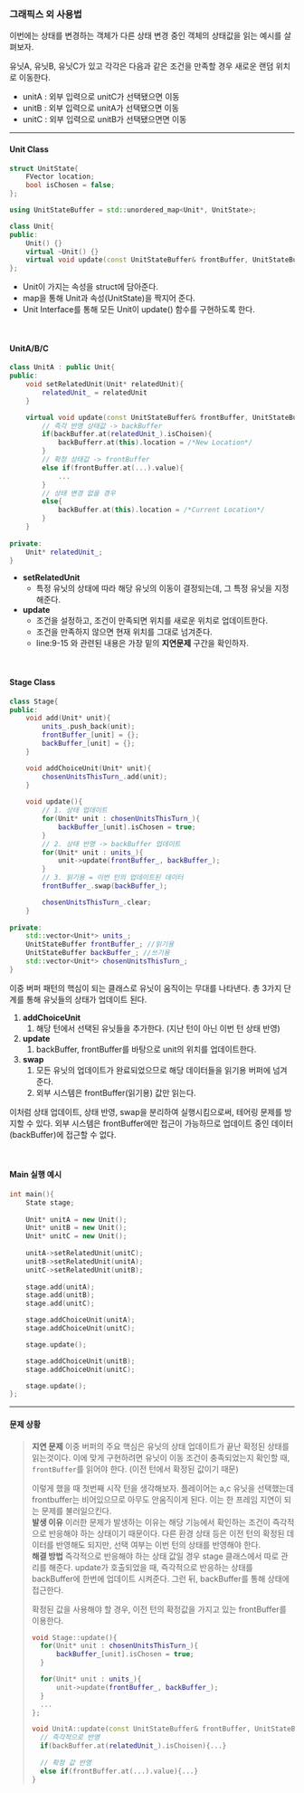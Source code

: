 ### 그래픽스 외 사용법
이번에는 상태를 변경하는 객체가 다른 상태 변경 중인 객체의 상태값을 읽는 예시를 살펴보자. 

유닛A, 유닛B, 유닛C가 있고 각각은 다음과 같은 조건을 만족할 경우 새로운 랜덤 위치로 이동한다.
- unitA : 외부 입력으로 unitC가 선택됐으면 이동
- unitB : 외부 입력으로 unitA가 선택됐으면 이동
- unitC : 외부 입력으로 unitB가 선택됐으면면 이동

---

#### Unit Class
```cpp title:Unit
struct UnitState{
	FVector location;
	bool isChosen = false;
};

using UnitStateBuffer = std::unordered_map<Unit*, UnitState>;

class Unit{ 
public:
	Unit() {}
	virtual ~Unit() {}
	virtual void update(const UnitStateBuffer& frontBuffer, UnitStateBuffer& backBuffer) = 0;
};
```
- Unit이 가지는 속성을 struct에 담아준다.
- map을 통해 Unit과 속성(UnitState)을 짝지어 준다.
- Unit Interface를 통해 모든 Unit이 update() 함수를 구현하도록 한다.

<br>

#### UnitA/B/C
```cpp title:UnitA hl:9,13
class UnitA : public Unit{
public:      
	void setRelatedUnit(Unit* relatedUnit){
		relatedUnit_ = relatedUnit
	}

	virtual void update(const UnitStateBuffer& frontBuffer, UnitStateBuffer& backBuffer){
		// 즉각 반영 상태값 -> backBuffer
		if(backBuffer.at(relatedUnit_).isChoisen){
			backBufferr.at(this).location = /*New Location*/
		} 
		// 확정 상태값 -> frontBuffer
		else if(frontBuffer.at(...).value){
			...
		}
		// 상태 변경 없을 경우
		else{
			backBuffer.at(this).location = /*Current Location*/
		}
	}
	
private:
	Unit* relatedUnit_;
}
```
- **setRelatedUnit**
	- 특정 유닛의 상태에 따라 해당 유닛의 이동이 결정되는데, 그 특정 유닛을 지정해준다.
- **update**
	- 조건을 설정하고, 조건이 만족되면 위치를 새로운 위치로 업데이트한다.
	- 조건을 만족하지 않으면 현재 위치를 그대로 넘겨준다.
	- line:9-15 와 관련된 내용은 가장 밑의 **지연문제** 구간을 확인하자.

<br>

#### Stage Class
```cpp title:Stage
class Stage{ 
public: 
	void add(Unit* unit){
		units_.push_back(unit);
		frontBuffer_[unit] = {};
		backBuffer_[unit] = {};
	}

	void addChoiceUnit(Unit* unit){
		chosenUnitsThisTurn_.add(unit);
	}
	
	void update(){
		// 1. 상태 업데이트
		for(Unit* unit : chosenUnitsThisTurn_){
			backBuffer_[unit].isChosen = true;
		}
		// 2. 상태 반영 -> backBuffer 업데이트
		for(Unit* unit : units_){
			unit->update(frontBuffer_, backBuffer_);
		}
		// 3. 읽기용 = 이번 턴의 업데이트된 데이터
		frontBuffer_.swap(backBuffer_);

		chosenUnitsThisTurn_.clear;
	}
	
private:
	std::vector<Unit*> units_;
	UnitStateBuffer frontBuffer_; //읽기용
	UnitStateBuffer backBuffer_; //쓰기용
	std::vector<Unit*> chosenUnitsThisTurn_;
}
```
이중 버퍼 패턴의 핵심이 되는 클래스로 유닛이 움직이는 무대를 나타낸다.
총 3가지 단계를 통해 유닛들의 상태가 업데이트 된다.

1. **addChoiceUnit**
	1. 해당 턴에서 선택된 유닛들을 추가한다. (지난 턴이 아닌 이번 턴 상태 반영)
2. **update**
	1. backBuffer, frontBuffer를 바탕으로 unit의 위치를 업데이트한다.
3. **swap**
	1. 모든 유닛의 업데이트가 완료되었으므로 해당 데이터들을 읽기용 버퍼에 넘겨준다. 
	2. 외부 시스템은 frontBuffer(읽기용) 값만 읽는다.

이처럼 상태 업데이트, 상태 반영, swap을 분리하여 실행시킴으로써, 테어링 문제를 방지할 수 있다.
외부 시스템은 frontBuffer에만 접근이 가능하므로 업데이트 중인 데이터(backBuffer)에 접근할 수 없다. 

<br>

#### Main 실행 예시
```cpp
int main(){
	State stage;
	
	Unit* unitA = new Unit();
	Unit* unitB = new Unit();
	Unit* unitC = new Unit();
	
	unitA->setRelatedUnit(unitC);
	unitB->setRelatedUnit(unitA);
	unitC->setRelatedUnit(unitB);
	
	stage.add(unitA);
	stage.add(unitB);
	stage.add(unitC);

	stage.addChoiceUnit(unitA);
	stage.addChoiceUnit(unitC);

	stage.update();

	stage.addChoiceUnit(unitB);
	stage.addChoiceUnit(unitC);

	stage.update();
};
```

---

#### 문제 상황
>**지연 문제**
> 이중 버퍼의 주요 핵심은 유닛의 상태 업데이트가 끝난 확정된 상태를 읽는것이다.
> 이에 맞게 구현하려면 유닛이 이동 조건이 충족되었는지 확인할 때, `frontBuffer`를 읽어야 한다. (이전 턴에서 확정된 값이기 때문)
> 
> 이렇게 했을 때 첫번째 시작 턴을 생각해보자. 
> 플레이어는 a,c 유닛을 선택했는데 frontbuffer는 비어있으므로 아무도 안움직이게 된다.
> 이는 한 프레임 지연이 되는 문제를 불러일으킨다.
> <br>
>**발생 이유**
> 이러한 문제가 발생하는 이유는 해당 기능에서 확인하는 조건이  즉각적으로 반응해야 하는 상태이기 때문이다. 
> 다른 환경 상태 등은 이전 턴의 확정된 데이터를 반영해도 되지만, 선택 여부는 이번 턴의 상태를 반영해야 한다.
> <br>
> **해결 방법**
> 즉각적으로 반응해야 하는 상태 값일 경우 stage 클래스에서 따로 관리를 해준다.
> update가 호출되었을 때, 즉각적으로 반응하는 상태를 backBuffer에 한번에 업데이트 시켜준다. 그런 뒤, backBuffer를 통해 상태에 접근한다.
>
> 확정된 값을 사용해야 할 경우, 이전 턴의 확정값을 가지고 있는 frontBuffer를 이용한다. 
> ```cpp
> void Stage::update(){
>	for(Unit* unit : chosenUnitsThisTurn_){
>		backBuffer_[unit].isChosen = true;
>	}
>
>	for(Unit* unit : units_){
>		unit->update(frontBuffer_, backBuffer_);
>	}
>	...
>};
>
>void UnitA::update(const UnitStateBuffer& frontBuffer, UnitStateBuffer& backBuffer){
>	// 즉각적으로 반영
>	if(backBuffer.at(relatedUnit_).isChoisen){...}
>	
>	// 확정 값 반영
>	else if(frontBuffer.at(...).value){...}
>}
> ```
